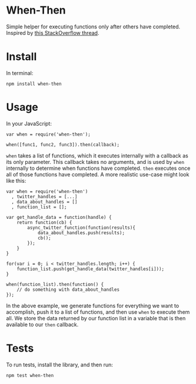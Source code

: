 # When-Then

Simple helper for executing functions only after others have completed. Inspired by [this StackOverflow thread](http://stackoverflow.com/questions/11278018/how-to-execute-a-javascript-function-only-after-multiple-other-functions-have-co).

# Install

In terminal:

	npm install when-then

# Usage

In your JavaScript:

	var when = require('when-then');

	when([func1, func2, func3]).then(callback);

`when` takes a list of functions, which it executes internally with a callback as its only parameter. This callback takes no arguments, and is used by `when` internally to determine when functions have completed. `then` executes once all of those functions have completed. A more realistic use-case might look like this:

	var when = require('when-then')
	  , twitter_handles = [...]
	  , data_about_handles = []
	  , function_list = [];

	var get_handle_data = function(handle) {
		return function(cb) {
			async_twitter_function(function(results){
				data_about_handles.push(results);
				cb();
			});
		}
	}

	for(var i = 0; i < twitter_handles.length; i++) {
		function_list.push(get_handle_data(twitter_handles[i]));
	}

	when(function_list).then(function() {
		// do something with data_about_handles
	});

In the above example, we generate functions for everything we want to accomplish, push it to a list of functions, and then use `when` to execute them all. We store the data returned by our function list in a variable that is then available to our `then` callback.

# Tests

To run tests, install the library, and then run:

	npm test when-then